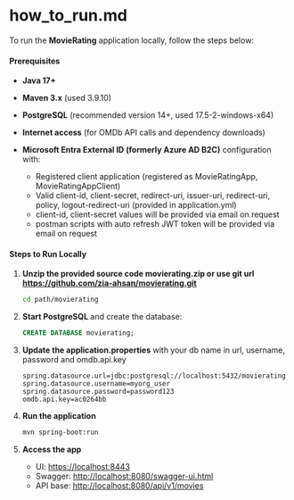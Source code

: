 # how_to_run.md

To run the **MovieRating** application locally, follow the steps below:

#### Prerequisites

* **Java 17+**
* **Maven 3.x** (used 3.9.10)
* **PostgreSQL** (recommended version 14+, used 17.5-2-windows-x64)
* **Internet access** (for OMDb API calls and dependency downloads)
* **Microsoft Entra External ID (formerly Azure AD B2C)** configuration with:

    * Registered client application (registered as MovieRatingApp, MovieRatingAppClient)
    * Valid client-id, client-secret, redirect-uri, issuer-uri, redirect-uri, policy, logout-redirect-uri (provided in application.yml)
    * client-id, client-secret values will be provided via email on request
    * postman scripts with auto refresh JWT token will be provided via email on request 

#### Steps to Run Locally

1. **Unzip the provided source code movierating.zip or use git url https://github.com/zia-ahsan/movierating.git**

   ```bash
   cd path/movierating
   ```

2. **Start PostgreSQL** and create the database:

   ```sql
   CREATE DATABASE movierating;
   ```
3. **Update the application.properties** with your db name in url, username, password and omdb.api.key

      ```properties
      spring.datasource.url=jdbc:postgresql://localhost:5432/movierating
      spring.datasource.username=myorg_user
      spring.datasource.password=password123
      omdb.api.key=ac0264bb
      ```
4. **Run the application**

   ```bash
   mvn spring-boot:run
   ```
5. **Access the app**

    * UI: [https://localhost:8443](http://localhost:8443)
    * Swagger: [http://localhost:8080/swagger-ui.html](https://localhost:8443/swagger-ui.html)
    * API base: [http://localhost:8080/api/v1/movies](http://localhost:8080/api/v1/movies)



